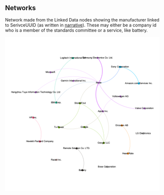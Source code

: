 ## Networks

Network made from the Linked Data nodes showing the manufacturer linked to SerivceUUID (as written in [narrative](narrative)). These may either be a company id who is a member of the standards committee or a service, like battery.

![network](./fig/service_links.png)
